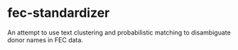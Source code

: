 fec-standardizer
================

An attempt to use text clustering and probabilistic matching to disambiguate donor names in FEC data.